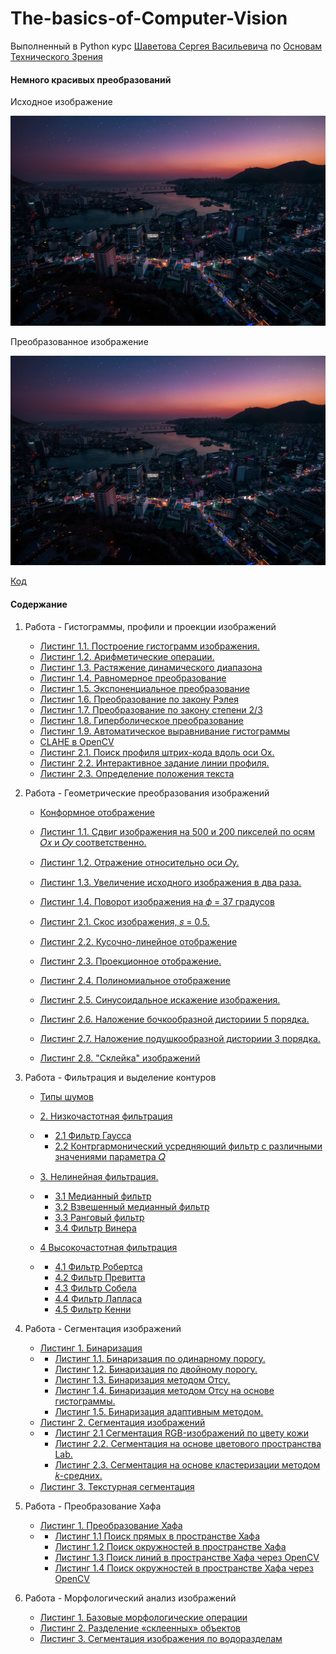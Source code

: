 # The-basics-of-Computer-Vision
Выполненный в Python курс [Шаветова Сергея Васильевича](https://itmo.ru/ru/viewperson/484/shavetov_sergey_vasilevich.htm) по [Основам Технического Зрения](Laboratory_Assignments.pdf)

#### Немного красивых преобразований

Исходное изображение

![jpg](src/cool/data/original/photo-1541055575455-df3a497caa48.jpg)

Преобразованное изображение

![jpg](src/cool/data/original/photo-1541055575455-df3a497caa48.jpg)

[Код](src/cool/main.py)



#### Содержание

1. Работа - Гистограммы, профили и проекции изображений

    - [Листинг 1.1. Построение гистограмм изображения.](src/lab1/report/part1/part1.md#листинг-11-построение-гистограмм-изображения)
    - [Листинг 1.2. Арифметические операции.](src/lab1/report/part1/part1.md#листинг-12-арифметические-операции)
    - [Листинг 1.3. Растяжение динамического диапазона](src/lab1/report/part1/part1.md#листинг-13-растяжение-динамического-диапазона)
    - [Листинг 1.4. Равномерное преобразование](src/lab1/report/part1/part1.md#листинг-14-равномерное-преобразование)
    - [Листинг 1.5. Экспоненциальное преобразование](src/lab1/report/part1/part1.md#листинг-15-экспоненциальное-преобразование)
    - [Листинг 1.6. Преобразование по закону Рэлея](src/lab1/report/part1/part1.md#листинг-16-преобразование-по-закону-рэлея)
    - [Листинг 1.7. Преобразование по закону степени 2/3](src/lab1/report/part1/part1.md#листинг-17-преобразование-по-закону-степени-23)
    - [Листинг 1.8. Гиперболическое преобразование](src/lab1/report/part1/part1.md#листинг-18-гиперболическое-преобразование)
    - [Листинг 1.9. Автоматическое выравнивание гистограммы](src/lab1/report/part1/part1.md#листинг-19-автоматическое-выравнивание-гистограммы)
    - [CLAHE в OpenCV](src/lab1/report/part1/part1.md#вау-мы-нашли-победителя)
    - [Листинг 2.1. Поиск профиля штрих-кода вдоль оси Ox.](src/lab1/report/part2/part2.md#листинг-21-поиск-профиля-штрих-кода-вдоль-оси-ox)
    - [Листинг 2.2. Интерактивное задание линии профиля.](src/lab1/report/part2/part2.md#листинг-22-интерактивное-задание-линии-профиля)
    - [Листинг 2.3. Определение положения текста](src/lab1/report/part2/part2.md#листинг-23-определение-положения-текста)

2. Работа - Геометрические преобразования изображений

    - [Конформное отображение](src/lab2/report/part1/part1.md)

    - [Листинг 1.1. Сдвиг изображения на 500 и 200 пикселей по осям 𝑂𝑥 и 𝑂𝑦 соответственно.](src/lab2/report/part1/part1.md#листинг-11-сдвиг-изображения-на-500-и-200-пикселей-по-осям-𝑂𝑥-и-𝑂𝑦-соответственно)
    - [Листинг 1.2. Отражение относительно оси 𝑂y.](src/lab2/report/part1/part1.md#листинг-12-отражение-относительно-оси-𝑂y)
    - [Листинг 1.3. Увеличение исходного изображения в два раза.](src/lab2/report/part1/part1.md#листинг-13-увеличение-исходного-изображения-в-два-раза)
    - [Листинг 1.4. Поворот изображения на 𝜙 = 37 градусов](src/lab2/report/part1/part1.md#листинг-14-поворот-изображения-на-𝜙--37-градусов)
    - [Листинг 2.1. Скос изображения, 𝑠 = 0.5.](src/lab2/report/part1/part1.md#листинг-21-скос-изображения-𝑠--05)
    - [Листинг 2.2. Кусочно-линейное отображение](src/lab2/report/part1/part1.md#листинг-22-кусочно-линейное-отображение)
    - [Листинг 2.3. Проекционное отображение.](src/lab2/report/part1/part1.md#листинг-23-проекционное-отображение)
    - [Листинг 2.4. Полиномиальное отображение](src/lab2/report/part1/part1.md#листинг-24-полиномиальное-отображение)
    - [Листинг 2.5. Синусоидальное искажение изображения.](src/lab2/report/part1/part1.md#листинг-25-синусоидальное-искажение-изображения)
    - [Листинг 2.6. Наложение бочкообразной дисториии 5 порядка.](src/lab2/report/part1/part1.md#листинг-26-наложение-бочкообразной-дисториии-5-порядка)
    - [Листинг 2.7. Наложение подушкообразной дисториии 3 порядка.](src/lab2/report/part1/part1.md#листинг-27-наложение-подушкообразной-дисториии-3-порядка)
    - [Листинг 2.8. "Склейка" изображений](src/lab2/report/part1/part1.md#листинг-28-склейка-изображений)

3. Работа - Фильтрация и выделение контуров

    - [Типы шумов](src/lab3/report/part1/part1.md)

    - [2. Низкочастотная фильтрация](src/lab3/report/part1/part1.md#2-низкочастотная-фильтрация)
    - - [2.1 Фильтр Гаусса](src/lab3/report/part1/part1.md#21-фильтр-гаусса)
      - [2.2 Контргармонический усредняющий фильтр с различными значениями параметра 𝑄](src/lab3/report/part1/part1.md#22-контргармонический-усредняющий-фильтр-с-различными-значениями-параметра-𝑄)
    - [3. Нелинейная фильтрация.](src/lab3/report/part1/part1.md#3-нелинейная-фильтрация)
    - - [3.1 Медианный фильтр](src/lab3/report/part1/part1.md#31-медианный-фильтр)
      - [3.2 Взвешенный медианный фильтр](src/lab3/report/part1/part1.md#32-взвешенный-медианный-фильтр)
      - [3.3 Ранговый фильтр](src/lab3/report/part1/part1.md#33-ранговый-фильтр)
      - [3.4 Фильтр Винера](src/lab3/report/part1/part1.md#34-фильтр-винера)
    - [4 Высокочастотная фильтрация](src/lab3/report/part2/part2.md#4-высокочастотная-фильтрация)
    - - [4.1 Фильтр Робертса](src/lab3/report/part2/part2.md#41-фильтр-робертса)
      - [4.2 Фильтр Превитта](src/lab3/report/part2/part2.md#42-фильтр-превитта)
      - [4.3 Фильтр Собела](src/lab3/report/part2/part2.md#43-фильтр-собела)
      - [4.4 Фильтр Лапласа](src/lab3/report/part2/part2.md#44-фильтр-лапласа)
      - [4.5 Фильтр Кенни](src/lab3/report/part2/part2.md#45-фильтр-кенни)

4. Работа - Сегментация изображений

    - [Листинг 1. Бинаризация](src/lab4/report/part1/part1.md#листинг-1-бинаризация)
    - - [Листинг 1.1. Бинаризация по одинарному порогу.](src/lab4/report/part1/part1.md#листинг-11-бинаризация-по-одинарному-порогу)
      - [Листинг 1.2. Бинаризация по двойному порогу.](src/lab4/report/part1/part1.md#листинг-12-бинаризация-по-двойному-порогу)
      - [Листинг 1.3. Бинаризация методом Отсу.](src/lab4/report/part1/part1.md#листинг-13-бинаризация-методом-отсу)
      - [Листинг 1.4. Бинаризация методом Отсу на основе гистограммы.](src/lab4/report/part1/part1.md#листинг-14-бинаризация-методом-отсу-на-основе-гистограммы)
      - [Листинг 1.5. Бинаризация адаптивным методом.](src/lab4/report/part1/part1.md#листинг-15-бинаризация-адаптивным-методом)
    - [Листинг 2. Сегментация изображений](src/lab4/report/part1/part1.md#листинг-2-сегментация-изображений)
    - - [Листинг 2.1 Сегментация RGB-изображений по цвету кожи](src/lab4/report/part1/part1.md#листинг-21-сегментация-rgb-изображений-по-цвету-кожи)
      - [Листинг 2.2. Сегментация на основе цветового пространства Lab.](src/lab4/report/part1/part1.md#листинг-22-сегментация-на-основе-цветового-пространства-lab)
      - [Листинг 2.3. Сегментация на основе кластеризации методом 𝑘-средних.](src/lab4/report/part1/part1.md#листинг-23-сегментация-на-основе-кластеризации-методом-𝑘-средних)
    - [Листинг 3. Текстурная сегментация](src/lab4/report/part1/part1.md#листинг-3-текстурная-сегментация)

5. Работа - Преобразование Хафа

    - [Листинг 1. Преобразование Хафа](src/lab5/report/part1/part1.md#листинг-1-преобразование-хафа)
    - - [Листинг 1.1 Поиск прямых в пространстве Хафа](src/lab5/report/part1/part1.md#листинг-11-поиск-прямых-в-пространстве-хафа)
      - [Листинг 1.2 Поиск окружностей в пространстве Хафа](src/lab5/report/part2/part2.md#листинг-12-поиск-окружностей-в-пространстве-хафа)
      - [Листинг 1.3 Поиск линий в пространстве Хафа через OpenCV](src/lab5/report/part3/part3.md#листинг-13-поиск-линий-в-пространстве-хафа-через-opencv)
      - [Листинг 1.4 Поиск окружностей в пространстве Хафа через OpenCV](src/lab5/report/part3/part3.md#листинг-14-поиск-окружностей-в-пространстве-хафа-через-opencv)

6. Работа - Морфологический анализ изображений

    - [Листинг 1. Базовые морфологические операции](src/lab6/report/part1/part1.md#листинг-1-базовые-морфологические-операции)
    - [Листинг 2. Разделение «склеенных» объектов](src/lab6/report/part1/part1.md#листинг-2-разделение-склеенных-объектов)
    - [Листинг 3. Сегментация изображения по водоразделам](src/lab6/report/part1/part1.md#листинг-3-сегментация-изображения-по-водоразделам)

